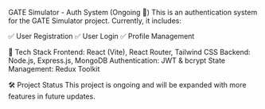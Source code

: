 GATE Simulator - Auth System (Ongoing 🚧)
This is an authentication system for the GATE Simulator project. Currently, it includes:

✅ User Registration
✅ User Login
✅ Profile Management

🚀 Tech Stack
Frontend: React (Vite), React Router, Tailwind CSS
Backend: Node.js, Express.js, MongoDB
Authentication: JWT & bcrypt
State Management: Redux Toolkit

🛠 Project Status
This project is ongoing and will be expanded with more features in future updates.
